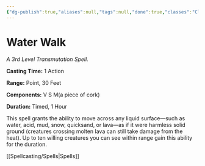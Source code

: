 ```yaml
---
{"dg-publish":true,"aliases":null,"tags":null,"done":true,"classes":"Cleric, Druid, Ranger, Sorcerer, Artificer, Artificer (Revisited), Artificer,","spellLevel":3,"school":"Transmutation","source":"PHB","permalink":"/spells/water-walk/","dgHomeLink":false,"dgPassFrontmatter":true}
---
```


# Water Walk
*A 3rd Level Transmutation Spell.*

**Casting Time:** 1 Action

**Range:** Point, 30 Feet

**Components:** V S M(a piece of cork)

**Duration:** Timed, 1 Hour

This spell grants the ability to move across any liquid surface—such as water, acid, mud, snow, quicksand, or lava—as if it were harmless solid ground (creatures crossing molten lava can still take damage from the heat). Up to ten willing creatures you can see within range gain this ability for the duration.

[[Spellcasting/Spells|Spells]]